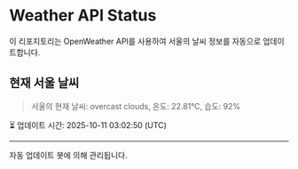 
# Weather API Status

이 리포지토리는 OpenWeather API를 사용하여 서울의 날씨 정보를 자동으로 업데이트합니다.

## 현재 서울 날씨
> 서울의 현재 날씨: overcast clouds, 온도: 22.81°C, 습도: 92%

⏳ 업데이트 시간: 2025-10-11 03:02:50 (UTC)

---
자동 업데이트 봇에 의해 관리됩니다.
